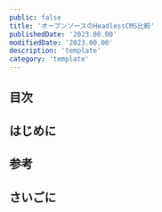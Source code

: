 ```yaml
---
public: false
title: 'オープンソースのHeadlessCMS比較'
publishedDate: '2023.00.00'
modifiedDate: '2023.00.00'
description: 'template'
category: 'template'
---
```


## 目次

## はじめに

## 参考

## さいごに
